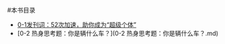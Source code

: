 #本书目录

- [0-1发刊词：52次加速，助你成为“超级个体”](0-1发刊词：52次加速，助你成为“超级个体”.md)
- [0-2 热身思考题：你是辆什么车？](0-2 热身思考题：你是辆什么车？.md)